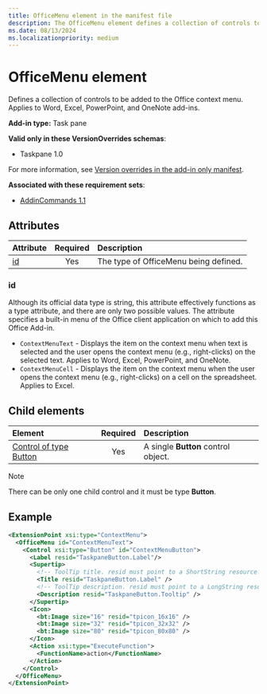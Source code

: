 ```yaml
---
title: OfficeMenu element in the manifest file
description: The OfficeMenu element defines a collection of controls to be added to the Office context menu.
ms.date: 08/13/2024
ms.localizationpriority: medium
---
```


# OfficeMenu element

Defines a collection of controls to be added to the Office context menu. Applies to Word, Excel, PowerPoint, and OneNote add-ins.

**Add-in type:** Task pane

**Valid only in these VersionOverrides schemas**:

- Taskpane 1.0

For more information, see [Version overrides in the add-in only manifest](/office/dev/add-ins/develop/xml-manifest-overview#version-overrides-in-the-manifest).

**Associated with these requirement sets**:

- [AddinCommands 1.1](../requirement-sets/common/add-in-commands-requirement-sets.md)

## Attributes

| Attribute            | Required | Description                          |
|:---------------------|:--------:|:-------------------------------------|
| [id](#id) | Yes      | The type of OfficeMenu being defined.|

### id

Although its official data type is string, this attribute effectively functions as a type attribute, and there are only two possible values. The attribute specifies a built-in menu of the Office client application on which to add this Office Add-in. 

- `ContextMenuText` -  Displays the item on the context menu when text is selected and the user opens the context menu (e.g., right-clicks) on the selected text. Applies to Word, Excel, PowerPoint, and OneNote.
- `ContextMenuCell` -  Displays the item on the context menu when the user opens the context menu (e.g., right-clicks) on a cell on the spreadsheet. Applies to Excel.


## Child elements

|  Element |  Required  |  Description  |
|:-----|:-----:|:-----|
|  [Control of type Button](control-button.md)    | Yes |  A single **Button** control object.  |

> [!NOTE]
> There can be only one child control and it must be type **Button**.

## Example

```xml
<ExtensionPoint xsi:type="ContextMenu">
  <OfficeMenu id="ContextMenuText">
    <Control xsi:type="Button" id="ContextMenuButton">
      <Label resid="TaskpaneButton.Label"/>
      <Supertip>
        <!-- ToolTip title. resid must point to a ShortString resource. -->
        <Title resid="TaskpaneButton.Label" />
        <!-- ToolTip description. resid must point to a LongString resource. -->
        <Description resid="TaskpaneButton.Tooltip" />
      </Supertip>
      <Icon>
        <bt:Image size="16" resid="tpicon_16x16" />
        <bt:Image size="32" resid="tpicon_32x32" />
        <bt:Image size="80" resid="tpicon_80x80" />
      </Icon>
      <Action xsi:type="ExecuteFunction">
        <FunctionName>action</FunctionName>
      </Action>
    </Control>
  </OfficeMenu>
</ExtensionPoint>
```
